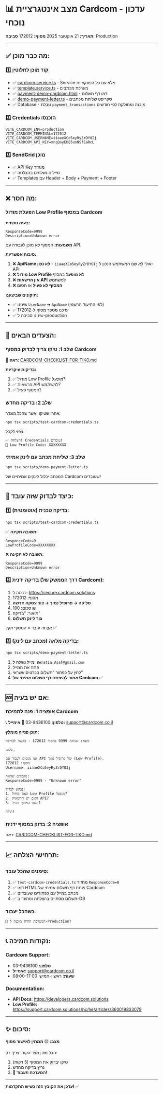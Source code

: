 # 📊 מצב אינטגרציית Cardcom - עדכון נוכחי

**תאריך:** 21 אוקטובר 2025
**מסוף:** 172012
**סביבה:** Production

---

## ✅ מה כבר מוכן:

### 1️⃣ **קוד מוכן לחלוטין**
- ✅ [cardcom.service.ts](src/services/cardcom.service.ts) - Service מלא עם כל הפונקציות
- ✅ [template.service.ts](src/modules/letters/services/template.service.ts) - מערכת מכתבים
- ✅ [payment-demo-cardcom.html](public/payment-demo-cardcom.html) - דמו דף תשלום
- ✅ [demo-payment-letter.ts](scripts/demo-payment-letter.ts) - סקריפט שליחת מכתבים
- ✅ Database - טבלת `payment_transactions` מוכנה ומחולקת לפי חודשים

### 2️⃣ **Credentials הוכנסו**
```env
VITE_CARDCOM_ENV=production
VITE_CARDCOM_TERMINAL=172012
VITE_CARDCOM_USERNAME=iiaaeXCo5eyRyZrDYOIj
VITE_CARDCOM_API_KEY=xnqQoyEDQ5uoNSfEaRcL
```

### 3️⃣ **SendGrid מוכן**
- ✅ API Key מוגדר
- ✅ מיילים נשלחים בהצלחה
- ✅ Templates עם Header + Body + Payment + Footer

---

## ❌ מה חסר:

### **הפעלת מודול Low Profile במסוף Cardcom**

**בעיה נוכחית:**
```
ResponseCode=9999
Description=Unknown error
```

**משמעות:** המסוף לא מוכן לעבודה עם API.

**סיבות אפשריות:**
1. ❌ **ApiName לא נכון** - `iiaaeXCo5eyRyZrDYOIj` אולי לא שם המשתמש הנכון ל-API
2. ❌ **מודול Low Profile לא מופעל** במסוף
3. ❌ **אין הרשאות API** למשתמש
4. ❌ **המסוף לא פעיל** או חסום

**תיקונים שביצענו:**
- ✅ שינינו `UserName` ➜ `ApiName` (לפי התיעוד הרשמי)
- ✅ עדכנו מספר מסוף ל-172012
- ✅ שינינו סביבה ל-production

---

## 🎯 הצעדים הבאים:

### שלב 1: טיקו צריך לבדוק במסוף Cardcom
📄 **ראה:** [CARDCOM-CHECKLIST-FOR-TIKO.md](CARDCOM-CHECKLIST-FOR-TIKO.md)

**בדיקות עיקריות:**
1. ✅ מודול Low Profile מופעל?
2. ✅ הרשאות API למשתמש?
3. ✅ המסוף פעיל?

### שלב 2: בדיקה מחדש
אחרי שטיקו יאשר שהכל מוגדר:
```bash
npx tsx scripts/test-cardcom-credentials.ts
```

צפוי לקבל:
```
✅ הצלחה! Credentials עובדים!
🔗 Low Profile Code: XXXXXXXX
```

### שלב 3: שליחת מכתב עם לינק אמיתי
```bash
npx tsx scripts/demo-payment-letter.ts
```

המכתב יכלול לינקים אמיתיים של Cardcom שעובדים!

---

## 🧪 כיצד לבדוק שזה עובד:

### 1️⃣ **בדיקה טכנית (אוטומטית):**
```bash
npx tsx scripts/test-cardcom-credentials.ts
```

✅ **תשובה תקינה:**
```
ResponseCode=0
LowProfileCode=XXXXXXXX
```

❌ **תשובה לא תקינה:**
```
ResponseCode=9999
Description=Unknown error
```

### 2️⃣ **בדיקה ידנית (דרך הממשק של Cardcom):**
1. כניסה ל: https://secure.cardcom.solutions
2. מסוף: 172012
3. **סליקה → פרופיל נמוך → צור עסקה חדשה**
4. סכום: 100 ₪
5. תיאור: "בדיקה"
6. **צור לינק תשלום**

אם זה עובד = המסוף תקין ✅

### 3️⃣ **בדיקה מלאה (מכתב עם לינק):**
```bash
npx tsx scripts/demo-payment-letter.ts
```

1. מייל נשלח ל: `Benatia.Asaf@gmail.com`
2. פתח את המייל
3. לחץ על כפתור "תשלום בכרטיס אשראי"
4. **אמור להיפתח דף תשלום אמיתי של Cardcom** ✅

---

## 🆘 אם יש בעיה:

### אופציה 1: פנה לתמיכת Cardcom
📞 **טלפון:** 03-9436100
📧 **אימייל:** support@cardcom.co.il

**תוכן פנייה מומלץ:**
```
נושא: שגיאה 9999 במסוף 172012 - בקשה לבדיקה

שלום,

אנו מנסים לעבוד עם API של פרופיל נמוך (Low Profile).
מסוף: 172012
Username: iiaaeXCo5eyRyZrDYOIj

מקבלים שגיאה:
ResponseCode=9999 - "Unknown error"

נבקש לבדוק:
1. האם מודול Low Profile מופעל?
2. האם יש הרשאות API?
3. האם המסוף פעיל?

תודה!
```

### אופציה 2: בדוק במסוף ידנית
ראה: [CARDCOM-CHECKLIST-FOR-TIKO.md](CARDCOM-CHECKLIST-FOR-TIKO.md)

---

## 📈 תרחישי הצלחה:

### סימנים שהכל עובד:
1. ✅ `test-cardcom-credentials.ts` מחזיר `ResponseCode=0`
2. ✅ דמו HTML פותח דף תשלום אמיתי של Cardcom
3. ✅ מכתב במייל עם כפתורים שעובדים
4. ✅ תשלום מסתיים בהצלחה ומתעד ב-DB

### כשהכל יעבוד:
```
🎉 המערכת תהיה מוכנה ל-Production!
```

---

## 📞 נקודות תמיכה:

### Cardcom Support:
- **טלפון:** 03-9436100
- **אימייל:** support@cardcom.co.il
- **שעות:** ראשון-חמישי 08:00-17:00

### Documentation:
- **API Docs:** https://developers.cardcom.solutions
- **Low Profile:** https://support.cardcom.solutions/hc/he/articles/360019833079

---

## ✨ סיכום:

**מצב:** 🟡 **ממתין לאישור מסוף**

הכל מוכן מצד הקוד. צריך רק:
1. טיקו יבדוק את המסוף (5 דקות)
2. נריץ בדיקה מחדש
3. **🚀 המערכת תעבוד!**

---

**עדכן את הקובץ הזה כשיש התקדמות!** ✅
